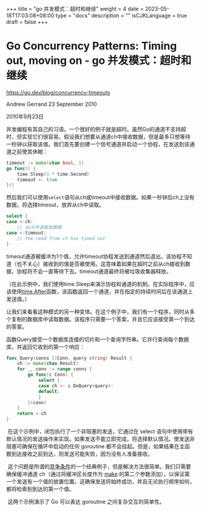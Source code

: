 +++
title = "go 并发模式：超时和继续"
weight = 4
date = 2023-05-18T17:03:08+08:00
type = "docs"
description = ""
isCJKLanguage = true
draft = false
+++

# Go Concurrency Patterns: Timing out, moving on - go 并发模式：超时和继续

https://go.dev/blog/concurrency-timeouts

Andrew Gerrand
23 September 2010

2010年9月23日

​	并发编程有其自己的习语。一个很好的例子就是超时。虽然Go的通道不支持超时，但实现它们很容易。假设我们想要从通道ch中接收数据，但是最多只想等待一秒钟以获取该值。我们首先要创建一个信号通道并启动一个协程，在发送到该通道之前使其休眠：

```go linenums="1"
timeout := make(chan bool, 1)
go func() {
    time.Sleep(1 * time.Second)
    timeout <- true
}()
```

​	然后我们可以使用`select`语句从ch或timeout中接收数据。如果一秒钟后ch上没有数据，将选择timeout，放弃从ch中读取。

```go linenums="1"
select {
case <-ch:
    // 从ch中读取到数据
case <-timeout:
    // the read from ch has timed out
}
```

​	timeout通道被缓冲为1个值，允许timeout协程发送到通道然后退出。该协程不知道（也不关心）接收到的值是否被使用。这意味着如果在超时之前从ch接收到数据，协程将不会一直等待下去。timeout通道最终将被垃圾收集器释放。

（在此示例中，我们使用time.Sleep来演示协程和通道的机制。在实际程序中，应该使用[time.After](https://pkg.go.dev/pkg/time/#After)函数，该函数返回一个通道，并在指定的持续时间后在该通道上发送值。）

​	让我们来看看这种模式的另一种变体。在这个例子中，我们有一个程序，同时从多个复制的数据库中读取数据。该程序只需要一个答案，并且它应该接受第一个到达的答案。

​	函数Query接受一个数据库连接的切片和一个查询字符串。它并行查询每个数据库，并返回它收到的第一个响应：

```go linenums="1"
func Query(conns []Conn, query string) Result {
    ch := make(chan Result)
    for _, conn := range conns {
        go func(c Conn) {
            select {
            case ch <- c.DoQuery(query):
            default:
            }
        }(conn)
    }
    return <-ch
}
```

​	在这个示例中，闭包执行了一个非阻塞的发送，它通过在 select 语句中使用带有默认情况的发送操作来实现。如果发送不能立即完成，将选择默认情况。使发送非阻塞可确保在循环中启动的任何 goroutine 都不会挂起。但是，如果结果在主函数到达接收之前到达，则发送可能失败，因为没有人准备接收。

​	这个问题是所谓的[竞争条件](https://en.wikipedia.org/wiki/Race_condition)的一个经典例子，但是解决方法很简单。我们只需要确保缓冲通道 ch（通过将缓冲区长度作为 [make](https://go.dev/pkg/builtin/#make) 的第二个参数添加），以保证第一个发送有一个值的放置位置。这确保发送将始终成功，并且无论执行顺序如何，都将检索到到达的第一个值。

​	这两个示例演示了 Go 可以表达 goroutine 之间复杂交互的简单性。
